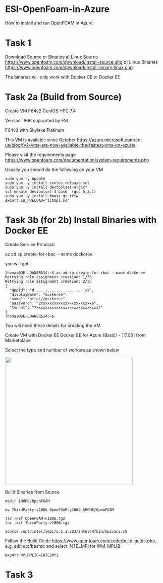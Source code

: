 # ESI-OpenFoam-in-Azure
How to install and run OpenFOAM in Azure 

# Task 1
Download Source or Binaries
a) Linux Source
https://www.openfoam.com/download/install-source.php
b) Linux Binaries
https://www.openfoam.com/download/install-binary-linux.php

The binaries will only work with Docker CE or Docker EE

# Task 2a (Build from Source)

Create VM
F64v2
CentOS HPC 7.4


Version 1806 supported by ESI

F64v2 with Skylake Platinum

This VM is available since October 
https://azure.microsoft.com/en-us/blog/fv2-vms-are-now-available-the-fastest-vms-on-azure/

Please visit the requirements page
https://www.openfoam.com/documentation/system-requirements.php

Usually you should do the following on your VM
```
sudo yum -y update
sudo yum -y install centos-release-scl
sudo yum -y install devtoolset-4-gcc*
scl enable devtoolset-4 bash  (gcc 5.3.1)
sudo yum -y install boost qt fftw
export LD_PRELOAD="libmpi.so" 
```
# Task 3b (for 2b) Install Binaries with Docker EE

Create Service Principal

az ad sp create-for-rbac --name dockeree

you will get
```
thomas@DE-LOANER514:~$ az ad sp create-for-rbac --name dockeree
Retrying role assignment creation: 1/36
Retrying role assignment creation: 2/36
{
  "appId": "d.......................xx",
  "displayName": "dockeree",
  "name": "http://dockeree",
  "password": "2xxxxxxxxxxxxxxxxxxxxxxx6",
  "tenant": "7xxxxxxxxxxxxxxxxxxxxxxxxxxxx7"
}
thomas@DE-LOANER514:~$
```
You will need these details for creating the VM.

Create VM with Docker EE
Docker EE for Azure (Basic) - [17.06] from Marketplace

Select the type and number of workers as shown below

<img src="https://github.com/schoenemeyer/ESI-OpenFoam-in-Azure/blob/master/portal-docker-ee.JPG" width="412">


Build Binaries from Source

```
mkdir $HOME/OpenFOAM 

mv ThirdParty-v1806 OpenFOAM-v1806 $HOME/OpenFOAM

tar -xzf OpenFOAM-v1806.tgz 
tar -xzf ThirdParty-v1806.tgz 

source /opt/intel/impi/5.1.3.223/intel64/bin/mpivars.sh
```
Follow the Build Guide 
https://www.openfoam.com/code/build-guide.php, e.g. 
edit etc/bashrc and select INTELMPI for WM_MPLIB
```
export WM_MPLIB=INTELMPI

```

# Task 3 




